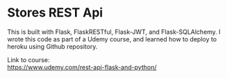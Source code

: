 # Stores REST Api

This is built with Flask, FlaskRESTful, Flask-JWT, and Flask-SQLAlchemy.
I wrote this code as part of a Udemy course, and learned how to deploy to heroku using Github repository.
  
Link to course:  
https://www.udemy.com/rest-api-flask-and-python/
